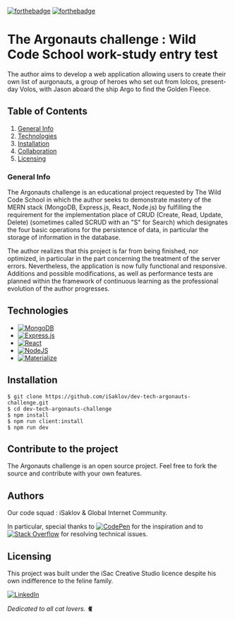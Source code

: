 [![forthebadge](https://forthebadge.com/images/badges/ages-12.svg)](https://forthebadge.com)
[![forthebadge](https://forthebadge.com/images/badges/contains-cat-gifs.svg)](https://forthebadge.com)

# The Argonauts challenge : Wild Code School work-study entry test

The author aims to develop a web application allowing users to create their own list of aurgonauts, a group of heroes who set out from Iolcos, present-day Volos, with Jason aboard the ship Argo to find the Golden Fleece.

## Table of Contents

1. [General Info](#general-info)
2. [Technologies](#technologies)
3. [Installation](#installation)
4. [Collaboration](#collaboration)
5. [Licensing](#licensing)

### General Info

The Argonauts challenge is an educational project requested by The Wild Code School in which the author seeks to demonstrate mastery of the MERN stack (MongoDB, Express.js, React, Node.js) by fulfilling the requirement for the implementation place of CRUD (Create, Read, Update, Delete) (sometimes called SCRUD with an "S" for Search) which designates the four basic operations for the persistence of data, in particular the storage of information in the database.

The author realizes that this project is far from being finished, nor optimized, in particular in the part concerning the treatment of the server errors. Nevertheless, the application is now fully functional and responsive. Additions and possible modifications, as well as performance tests are planned within the framework of continuous learning as the professional evolution of the author progresses.

## Technologies

* [![MongoDB](https://img.shields.io/badge/MongoDB-4EA94B?style=for-the-badge&logo=mongodb&logoColor=white)](https://www.mongodb.com)
* [![Express.js](https://img.shields.io/badge/Express.js-v4.17.1-000000?style=for-the-badge&logo=express&logoColor=white&labelColor=black&color=gray)](https://expressjs.com)
* [![React](https://img.shields.io/badge/React-v17.0.2-20232A?style=for-the-badge&logo=react&logoColor=61DAFB&labelColor=20232A&color=gray)](https://reactjs.org)
* [![NodeJS](https://img.shields.io/badge/Node.js-v16.13.0-339933?style=for-the-badge&logo=nodedotjs&logoColor=white&labelColor=339933&color=gray)](https://nodejs.org/en/)
* [![Materialize](https://img.shields.io/badge/Materialize-%23ee6e73?style=for-the-badge)](https://materializecss.com)

## Installation

```
$ git clone https://github.com/iSaklov/dev-tech-argonauts-challenge.git
$ cd dev-tech-argonauts-challenge
$ npm install
$ npm run client:install
$ npm run dev
```

## Contribute to the project

The Argonauts challenge is an open source project. Feel free to fork the source and contribute with your own features.

## Authors

Our code squad : iSaklov & Global Internet Community.

In particular, special thanks to [![CodePen](https://img.shields.io/badge/Codepen-000000?style=plastic&logo=codepen&logoColor=white)](https://codepen.io) for the inspiration and to [![Stack Overflow](https://img.shields.io/badge/-Stackoverflow-FE7A16?style=plastic&logo=stack-overflow&logoColor=white)](https://stackoverflow.com) for resolving technical issues.

## Licensing
This project was built under the iSac Creative Studio licence despite his own indifference to the feline family.

[![LinkedIn](https://img.shields.io/badge/linkedin-%230077B5.svg?style=?style=social&logo=linkedin&logoColor=white)](https://www.linkedin.com/in/aleh-smaliakou/)

*Dedicated to all cat lovers. :cat2:*
